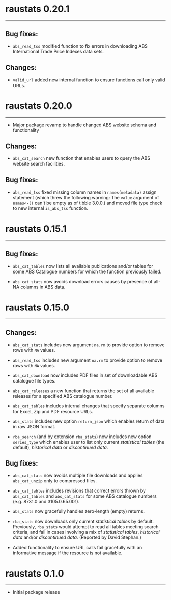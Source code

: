 # raustats 0.20.1
---------------------------------------------------------------------

## Bug fixes:

* `abs_read_tss` modified function to fix errors in downloading ABS
   International Trade Price Indexes data sets.

## Changes:

* `valid_url` added new internal function to ensure functions call only valid
  URLs.




# raustats 0.20.0
---------------------------------------------------------------------

* Major package revamp to handle changed ABS website schema and functionality


## Changes:

* `abs_cat_search` new function that enables users to query the ABS website
  search facilities.


## Bug fixes:

* `abs_read_tss` fixed missing column names in `names(metadata)` assign
   statement (which threw the following warning: The `value` argument of
   `names<-()` can't be empty as of tibble 3.0.0.) and moved file type check to
   new internal `is_abs_tss` function.




# raustats 0.15.1
---------------------------------------------------------------------

## Bug fixes:

* `abs_cat_tables` now lists all available publications and/or tables for some
  ABS Catalogue numbers for which the function previously failed.

* `abs_cat_stats` now avoids download errors causes by presence of all-NA
  columns in ABS data.


# raustats 0.15.0
---------------------------------------------------------------------

## Changes:

* `abs_cat_stats` includes new argument `na.rm` to provide option to remove rows
  with `NA` values.

* `abs_read_tss` includes new argument `na.rm` to provide option to remove rows
  with `NA` values.

* `abs_cat_download` now includes PDF files in set of downloadable ABS catalogue
  file types.

* `abs_cat_releases` a new function that returns the set of all available
  releases for a specified ABS catalogue number.

* `abs_cat_tables` includes internal changes that specify separate columns for
  Excel, Zip and PDF resource URLs.

* `abs_stats` includes new option `return_json` which enables return of data in
  raw JSON format.

* `rba_search` (and by extension `rba_stats`) now includes new option
  `series_type` which enables user to list only current *statistical tables*
  (the default), *historical data* or *discontinued data*.


## Bug fixes:

* `abs_cat_stats` now avoids multiple file downloads and applies `abs_cat_unzip`
  only to compressed files.

* `abs_cat_tables` includes revisions that correct errors thrown by
  `abs_cat_tables` and `abs_cat_stats` for some ABS catalogue numbers
  (e.g. 8731.0 and 3105.0.65.001).

* `abs_stats` now gracefully handles zero-length (empty) returns.

* `rba_stats` now downloads only current *statistical tables* by
  default. Previously, `rba_stats` would attempt to read all tables meeting
  search criteria, and fail in cases involving a mix of *statistical tables*,
  *historical data* and/or *discontinued data*. (Reported by David Stephan.)

* Added functionality to ensure URL calls fail gracefully with an informative
  message if the resource is not available.



# raustats 0.1.0
---------------------------------------------------------------------

* Initial package release
